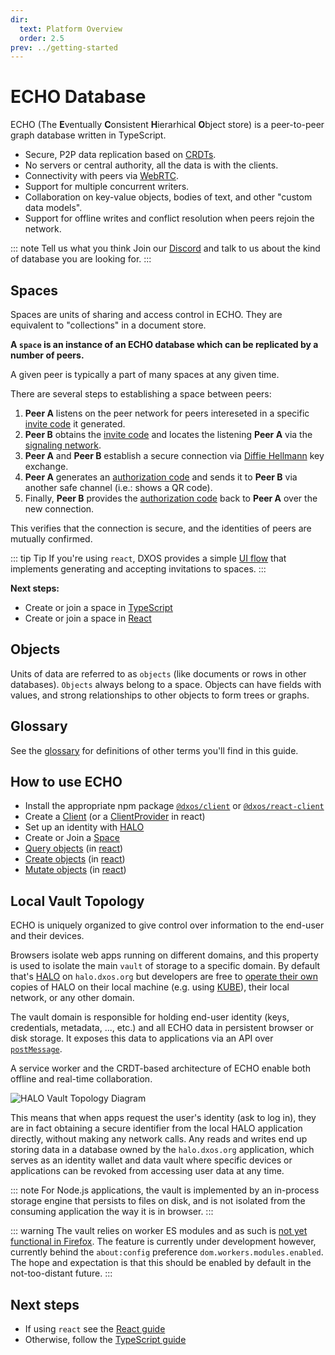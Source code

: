 ```yaml
---
dir:
  text: Platform Overview
  order: 2.5
prev: ../getting-started
---
```


# ECHO Database

ECHO (The **E**ventually **C**onsistent **H**ierarhical **O**bject store) is a peer-to-peer graph database written in TypeScript.

- Secure, P2P data replication based on [CRDTs](https://en.wikipedia.org/wiki/Conflict-free_replicated_data_type).
- No servers or central authority, all the data is with the clients.
- Connectivity with peers via [WebRTC](https://en.wikipedia.org/wiki/WebRTC).
- Support for multiple concurrent writers.
- Collaboration on key-value objects, bodies of text, and other "custom data models".
- Support for offline writes and conflict resolution when peers rejoin the network.

::: note Tell us what you think
Join our [Discord](https://discord.gg/KsDBXuUxvD) and talk to us about the kind of database you are looking for.
:::

## Spaces

Spaces are units of sharing and access control in ECHO. They are equivalent to "collections" in a document store.

**A `space` is an instance of an ECHO database which can be replicated by a number of peers.**

A given peer is typically a part of many spaces at any given time.

There are several steps to establishing a space between peers:

1.  <span class="peer-a">**Peer A**</span> listens on the peer network for peers intereseted in a specific [invite code](../glossary#invitation-code) it generated.
2.  <span class="peer-b">**Peer B**</span> obtains the [invite code](../glossary#invitation-code) and locates the listening <span class="peer-a">**Peer A**</span> via the [signaling network](../glossary#signaling-service).
3.  <span class="peer-a">**Peer A**</span> and <span class="peer-b">**Peer B**</span> establish a secure connection via [Diffie Hellmann](https://en.wikipedia.org/wiki/Diffie%E2%80%93Hellman_key_exchange) key exchange.
4.  <span class="peer-a">**Peer A**</span> generates an [authorization code](../glossary#authorization-code) and sends it to <span class="peer-b">**Peer B**</span> via another safe channel (i.e.: shows a QR code).
5.  Finally, <span class="peer-b">**Peer B**</span> provides the [authorization code](../glossary#authorization-code) back to <span class="peer-a">**Peer A**</span> over the new connection.

This verifies that the connection is secure, and the identities of peers are mutually confirmed.

::: tip Tip
If you're using `react`, DXOS provides a simple [UI flow](../react/spaces#joining-spaces) that implements generating and accepting invitations to spaces.
:::

**Next steps:**

- Create or join a space in [TypeScript](../typescript/spaces)
- Create or join a space in [React](../react/spaces)

## Objects

Units of data are referred to as `objects` (like documents or rows in other databases). `Objects` always belong to a space. Objects can have fields with values, and strong relationships to other objects to form trees or graphs.

## Glossary

See the [glossary](../glossary) for definitions of other terms you'll find in this guide.

## How to use ECHO

- Install the appropriate npm package [`@dxos/client`](../typescript) or [`@dxos/react-client`](../react)
- Create a [Client](../typescript#configuration) (or a [ClientProvider](../react#cofiguration) in react)
- Set up an identity with [HALO](./halo)
- Create or Join a [Space](#spaces)
- [Query objects](../typescript/queries) (in [react](../react/queries))
- [Create objects](../typescript/mutations#creating-objects) (in [react](../react/mutations))
- [Mutate objects](../typescript/mutations) (in [react](../react/mutations))

## Local Vault Topology

ECHO is uniquely organized to give control over information to the end-user and their devices.

Browsers isolate web apps running on different domains, and this property is used to isolate the main `vault` of storage to a specific domain. By default that's [HALO](./halo) on `halo.dxos.org` but developers are free to [operate their own](../typescript/config#custom-halo-source) copies of HALO on their local machine (e.g. using [KUBE](./kube)), their local network, or any other domain.

The vault domain is responsible for holding end-user identity (keys, credentials, metadata, ..., etc.) and all ECHO data in persistent browser or disk storage. It exposes this data to applications via an API over [`postMessage`](https://developer.mozilla.org/en-US/docs/Web/API/Window/postMessage).

A service worker and the CRDT-based architecture of ECHO enable both offline and real-time collaboration.

![HALO Vault Topology Diagram](./images/topology.drawio.svg)

This means that when apps request the user's identity (ask to log in), they are in fact obtaining a secure identifier from the local HALO application directly, without making any network calls. Any reads and writes end up storing data in a database owned by the `halo.dxos.org` application, which serves as an identity wallet and data vault where specific devices or applications can be revoked from accessing user data at any time.

::: note
For Node.js applications, the vault is implemented by an in-process storage engine that persists to files on disk, and is not isolated from the consuming application the way it is in browser.
:::

::: warning
The vault relies on worker ES modules and as such is [not yet functional in Firefox](https://developer.mozilla.org/en-US/docs/Web/API/Worker). The feature is currently under development however, currently behind the `about:config` preference `dom.workers.modules.enabled`. The hope and expectation is that this should be enabled by default in the not-too-distant future.
:::

## Next steps

- If using `react` see the [React guide](../react/)
- Otherwise, follow the [TypeScript guide](../typescript/)
